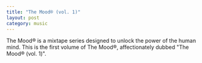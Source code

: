 ```yaml
---
title: "The Mood® (vol. 1)"
layout: post
category: music
---
```

The Mood® is a mixtape series designed to unlock the power of the human mind. This is the first volume of The Mood®, affectionately dubbed "The Mood® (vol. 1)".

<iframe width="100%" height="450" scrolling="no" frameborder="no" allow="autoplay" data-src="https://w.soundcloud.com/player/?url=https%3A//api.soundcloud.com/tracks/292285307&color=%23ff5500&auto_play=false&hide_related=false&show_comments=true&show_user=true&show_reposts=false&show_teaser=true&visual=true" class="lazy"></iframe>